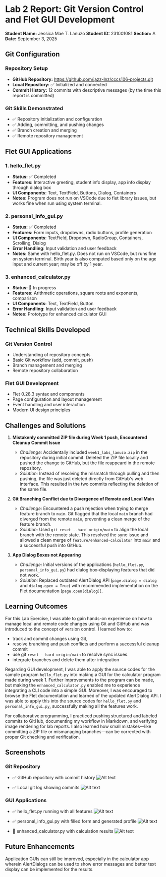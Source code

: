 # Lab 2 Report: Git Version Control and Flet GUI Development

**Student Name:** Jessica Mae T. Lanuzo
**Student ID:** 231001081
**Section:** A
**Date:** September 3, 2025

## Git Configuration

### Repository Setup
- **GitHub Repository:** https://github.com/jazz-lnz/cccs106-projects.git
- **Local Repository:** ✅ Initialized and connected
- **Commit History:** 12 commits with descriptive messages (by the time this report is committed)

### Git Skills Demonstrated
- ✅ Repository initialization and configuration
- ✅ Adding, committing, and pushing changes
- ✅ Branch creation and merging
- ✅ Remote repository management

## Flet GUI Applications

### 1. hello_flet.py
- **Status:** ✅ Completed
- **Features:** Interactive greeting, student info display, app info display through dialog box
- **UI Components:** Text, TextField, Buttons, Dialog, Containers
- **Notes:** Program does not run on VSCode due to flet library issues, but works fine when run using system terminal.

### 2. personal_info_gui.py
- **Status:** ✅ Completed
- **Features:** Form inputs, dropdowns, radio buttons, profile generation
- **UI Components:** TextField, Dropdown, RadioGroup, Containers, Scrolling, Dialog
- **Error Handling:** Input validation and user feedback
- **Notes:** Same with hello_flet.py. Does not run on VSCode, but runs fine on system terminal. Birth year is also computed based only on the age input and current year; may be off by 1 year.

### 3. enhanced_calculator.py
- **Status:** 🔄 In progress 
- **Features:** Arithmetic operations, square roots and exponents, comparison
- **UI Components:** Text, TextField, Button
- **Error Handling:** Input validation and user feedback
- **Notes:** Prototype for enhanced calculator GUI

## Technical Skills Developed

### Git Version Control
- Understanding of repository concepts
- Basic Git workflow (add, commit, push)
- Branch management and merging
- Remote repository collaboration

### Flet GUI Development
- Flet 0.28.3 syntax and components
- Page configuration and layout management
- Event handling and user interaction
- Modern UI design principles

## Challenges and Solutions

1. **Mistakenly committed ZIP file during Week 1 push, Encountered Cleanup Commit Issue**
    - *Challenge:* Accidentally included `week1_labs_lanuzo.zip` in the repository during initial commit. Deleted the ZIP file locally and pushed the change to GitHub, but the file reappeard in the remote repository.
    - *Solution:* Instead of resolving the mismatch through pulling and then pushing, the file was just deleted directly from GitHub's web interface. This resulted in the two commits reflecting the deletion of the same file. 

1. **Git Branching Conflict due to Divergence of Remote and Local Main**
    - *Challenge:* Encountered a push rejection when trying to merge feature branch to `main`. Git flagged that the local `main` branch had diverged from the remote `main`, preventing a clean merge of the feature branch.
    - *Solution:* Used `git reset --hard origin/main` to align the local branch with the remote state. This resolved the sync issue and allowed a clean merge of `feature/enhanced-calculator` into `main` and a successful push into GitHub.

1. **App Dialog Boxes not Appearing**
    - *Challenge:* Initial versions of the applications (`hello_flet.py`, `personal_info_gui.py`) had dialog box-displaying features that did not work. 
    - *Solution:* Replaced outdated AlertDialog API (`page.dialog = dialog` and `dialog.open = True`) with recommended implementation on the Flet documentation (`page.open(dialog)`).

 

## Learning Outcomes


For this Lab Exercise, I was able to gain hands-on experience on how to manage local and remote code changes using Git and GitHub and was introduced to the concept of version control. I learned how to:
- track and commit changes using Git,
- resolve branching and push conflicts and perform a successful cleanup commit
- use git `reset --hard origin/main` to resolve sync issues
- integrate branches and delete them after integration

Regarding GUI development, I was able to apply the source codes for the sample program `hello_flet.py` into making a GUI for the calculator program made during week 1. Further improvements to the program can be made, but making the `enhanced_calculator.py` enabled me to experience integrating a CLI code into a simple GUI. Moreover, I was encouraged to browse the Flet documentation and learned of the updated AlertDialog API. I was able to apply this into the source codes for `hello_flet.py` and `personal_info_gui.py`, successfully making all the features work.

For collaborative programming, I practiced pushing structured and labeled commits to GitHub, documenting my workflow in Markdown, and verifying image rendering for lab reports. I also learned how small mistakes—like committing a ZIP file or mismanaging branches—can be corrected with proper Git checking and verification.



## Screenshots

### Git Repository
- ✅ GitHub repository with commit history
![Alt text](lab2_screenshots/repository.png "")

- ✅ Local git log showing commits
![Alt text](lab2_screenshots/commit_logs.png "")

### GUI Applications
- ✅ hello_flet.py running with all features
![Alt text](lab2_screenshots/hello_flet_output.png "")

- ✅ personal_info_gui.py with filled form and generated profile
![Alt text](lab2_screenshots/personal_info_gui_output.png "")

- 🔄 enhanced_calculator.py with calculation results
![Alt text](lab2_screenshots/enhanced_calculator_output.png "")

## Future Enhancements

Application GUIs can still be improved, especially in the calculator app wherein AlertDialogs can be used to show error messages and better text display can be implemented for the results.